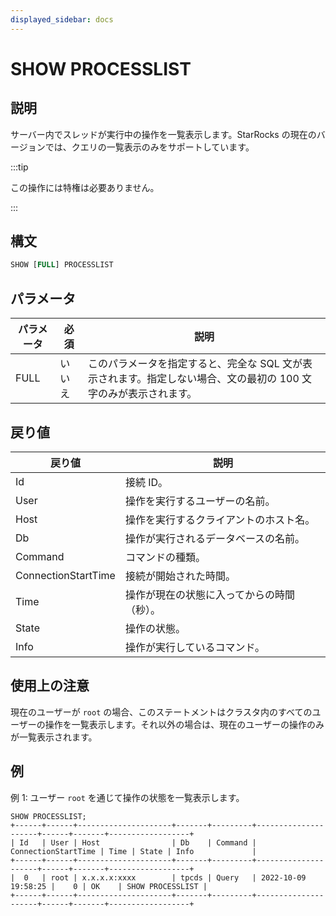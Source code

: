 ```yaml
---
displayed_sidebar: docs
---
```


# SHOW PROCESSLIST

## 説明

サーバー内でスレッドが実行中の操作を一覧表示します。StarRocks の現在のバージョンでは、クエリの一覧表示のみをサポートしています。

:::tip

この操作には特権は必要ありません。

:::

## 構文

```SQL
SHOW [FULL] PROCESSLIST
```

## パラメータ

| パラメータ | 必須    | 説明                                                                                                                      |
| --------- | ------- | ------------------------------------------------------------------------------------------------------------------------- |
| FULL      | いいえ  | このパラメータを指定すると、完全な SQL 文が表示されます。指定しない場合、文の最初の 100 文字のみが表示されます。 |

## 戻り値

| 戻り値              | 説明                                                              |
| ------------------- | ----------------------------------------------------------------- |
| Id                  | 接続 ID。                                                         |
| User                | 操作を実行するユーザーの名前。                                    |
| Host                | 操作を実行するクライアントのホスト名。                            |
| Db                  | 操作が実行されるデータベースの名前。                              |
| Command             | コマンドの種類。                                                  |
| ConnectionStartTime | 接続が開始された時間。                                            |
| Time                | 操作が現在の状態に入ってからの時間（秒）。                        |
| State               | 操作の状態。                                                      |
| Info                | 操作が実行しているコマンド。                                      |

## 使用上の注意

現在のユーザーが `root` の場合、このステートメントはクラスタ内のすべてのユーザーの操作を一覧表示します。それ以外の場合は、現在のユーザーの操作のみが一覧表示されます。

## 例

例 1: ユーザー `root` を通じて操作の状態を一覧表示します。

```Plain
SHOW PROCESSLIST;
+------+------+---------------------+-------+---------+---------------------+------+-------+------------------+
| Id   | User | Host                | Db    | Command | ConnectionStartTime | Time | State | Info             |
+------+------+---------------------+-------+---------+---------------------+------+-------+------------------+
|  0   | root | x.x.x.x:xxxx        | tpcds | Query   | 2022-10-09 19:58:25 |    0 | OK    | SHOW PROCESSLIST |
+------+------+---------------------+-------+---------+---------------------+------+-------+------------------+
```